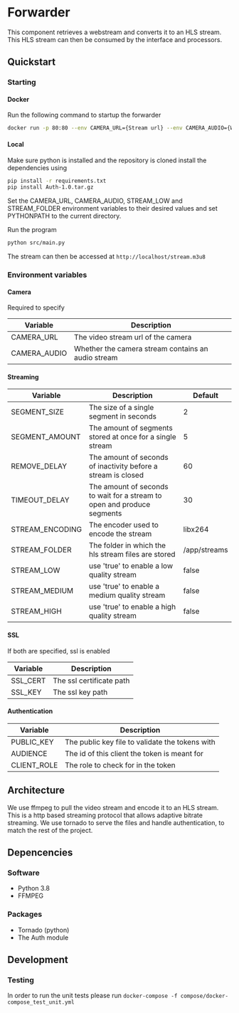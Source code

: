 # Forwarder

This component retrieves a webstream and converts it to an HLS stream. This HLS stream can then be consumed by the interface and processors.

## Quickstart

### Starting

#### Docker

Run the following command to startup the forwarder

```bash
docker run -p 80:80 --env CAMERA_URL={Stream url} --env CAMERA_AUDIO={Wether the stream contains audio} --env STREAM_LOW=true tracktech/forwarder
```

#### Local

Make sure python is installed and the repository is cloned install the dependencies using

```bash
pip install -r requirements.txt
pip install Auth-1.0.tar.gz
```

Set the CAMERA_URL, CAMERA_AUDIO, STREAM_LOW and STREAM_FOLDER environment variables to their desired values and set PYTHONPATH to the current directory.

Run the program

```bash
python src/main.py
```

The stream can then be accessed at `http://localhost/stream.m3u8`

### Environment variables

#### Camera

Required to specify

| Variable     | Description                                        |
| ------------ | -------------------------------------------------- |
| CAMERA_URL   | The video stream url of the camera                 |
| CAMERA_AUDIO | Whether the camera stream contains an audio stream |

#### Streaming

| Variable        | Description                                                             | Default      |
| --------------- | ----------------------------------------------------------------------- | ------------ |
| SEGMENT_SIZE    | The size of a single segment in seconds                                 | 2            |
| SEGMENT_AMOUNT  | The amount of segments stored at once for a single stream               | 5            |
| REMOVE_DELAY    | The amount of seconds of inactivity before a stream is closed           | 60           |
| TIMEOUT_DELAY   | The amount of seconds to wait for a stream to open and produce segments | 30           |
| STREAM_ENCODING | The encoder used to encode the stream                                   | libx264      |
| STREAM_FOLDER   | The folder in which the hls stream files are stored                     | /app/streams |
| STREAM_LOW      | use 'true' to enable a low quality stream                               | false        |
| STREAM_MEDIUM   | use 'true' to enable a medium quality stream                            | false        |
| STREAM_HIGH     | use 'true' to enable a high quality stream                              | false        |

#### SSL

If both are specified, ssl is enabled

| Variable | Description              |
| -------- | ------------------------ |
| SSL_CERT | The ssl certificate path |
| SSL_KEY  | The ssl key path         |

#### Authentication

| Variable    | Description                                     |
| ----------- | ----------------------------------------------- |
| PUBLIC_KEY  | The public key file to validate the tokens with |
| AUDIENCE    | The id of this client the token is meant for    |
| CLIENT_ROLE | The role to check for in the token              |

## Architecture

We use ffmpeg to pull the video stream and encode it to an HLS stream. This is a http based streaming protocol that allows adaptive bitrate streaming. We use tornado to serve the files and handle authentication, to match the rest of the project.

## Depencencies

### Software

- Python 3.8
- FFMPEG

### Packages

- Tornado (python)
- The Auth module

## Development

### Testing

In order to run the unit tests please run `docker-compose -f compose/docker-compose_test_unit.yml`
